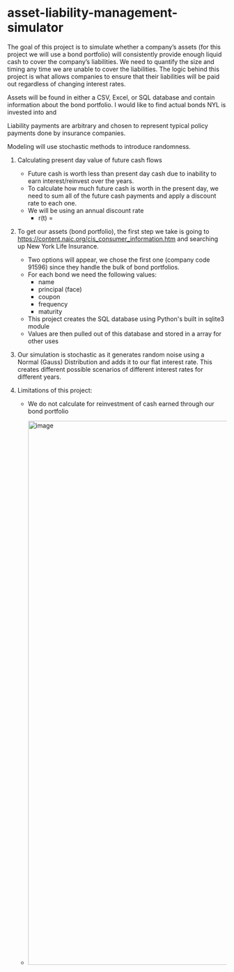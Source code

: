 # asset-liability-management-simulator

The goal of this project is to simulate whether a company’s assets (for this project we will use a bond portfolio) will consistently provide enough liquid cash to cover the company’s liabilities. We need to quantify the size and timing any time we are unable to cover the liabilities. The logic behind this project is what allows companies to ensure that their liabilities will be paid out regardless of changing interest rates. 

Assets will be found in either a CSV, Excel, or SQL database and contain information about the bond portfolio. I would like to find actual bonds NYL is invested into and 





Liability payments are arbitrary and chosen to represent typical policy payments done by insurance companies.

Modeling will use stochastic methods to introduce randomness.

1. Calculating present day value of future cash flows
    - Future cash is worth less than present day cash due to inability to earn interest/reinvest over the years.
    - To calculate how much future cash is worth in the present day, we need to sum all of the future cash payments and apply a discount rate to each one.
    - We will be using an annual discount rate
        - r(t) = 


2. To get our assets (bond portfolio), the first step we take is going to https://content.naic.org/cis_consumer_information.htm and searching up New York Life Insurance.
    - Two options will appear, we chose the first one (company code 91596) since they handle the bulk of bond portfolios.
    - For each bond we need the following values:
        - name
        - principal (face)
        - coupon
        - frequency
        - maturity
    - This project creates the SQL database using Python's built in sqlite3 module
    - Values are then pulled out of this database and stored in a array for other uses


3. Our simulation is stochastic as it generates random noise using a Normal (Gauss) Distribution and adds it to our flat interest rate. This creates different possible scenarios of different interest rates for different   years.

4. Limitations of this project:
    - We do not calculate for reinvestment of cash earned through our bond portfolio


    - <img width="1732" height="1250" alt="image" src="https://github.com/user-attachments/assets/f00bbf42-6949-4f14-b0a7-8b4131530688" />
